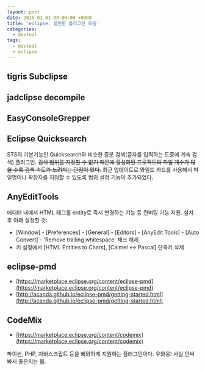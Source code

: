 ```yaml
---
layout: post
date: 2015-01-01 00:00:00 +0900
title: 'eclipse: 쓸만한 플러그인 모음'
categories:
  - devtool
tags:
  - devtool
  - eclipse
---
```


## tigris Subclipse

## jadclipse decompile

## EasyConsoleGrepper

## Eclipse Quicksearch

STS의 기본기능인 Quicksearch와 비슷한 증분 검색(글자를 입력하는 도중에 계속 검색) 플러그인. ~~검색 범위를 지정할 수 없기 때문에 활성화된 프로젝트와 파일 개수가 많을 수록 검색 속도가 느려지는 단점이 있다.~~ 최근 업데이트로 와일드 카드를 사용해서 파일명이나 확장자를 지정할 수 있도록 범위 설정 기능이 추가되었다.

## AnyEditTools

에디터 내에서 HTML 태그를 entity로 즉시 변경하는 기능 등 컨버팅 기능 지원. 설치 후 아래 설정할 것:

- [Window] - [Preferences] - [General] - [Editors] - [AnyEdit Tools] - [Auto Convert] - 'Remove trailing whitespace' 체크 해제
- 키 설정에서 [HTML Entities to Chars], [Calmel <-> Pascal] 단축키 삭제

## eclipse-pmd

- [https://marketplace.eclipse.org/content/eclipse-pmd](https://marketplace.eclipse.org/content/eclipse-pmd)
- [http://acanda.github.io/eclipse-pmd/getting-started.html](http://acanda.github.io/eclipse-pmd/getting-started.html)

## CodeMix

- [https://marketplace.eclipse.org/content/codemix](https://marketplace.eclipse.org/content/codemix)

파이썬, PHP, 자바스크립트 등을 빠와하게 지원하는 플러그인이다. 우와웅! 사실 안써봐서 좋은지는 몲.
